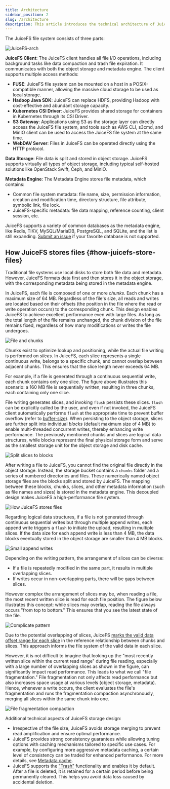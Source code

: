 ```yaml
---
title: Architecture
sidebar_position: 2
slug: /architecture
description: This article introduces the technical architecture of JuiceFS and its technical advantages.
---
```


The JuiceFS file system consists of three parts:

![JuiceFS-arch](../images/juicefs-arch.svg)

**JuiceFS Client**: The JuiceFS client handles all file I/O operations, including background tasks like data compaction and trash file expiration. It communicates with both the object storage and metadata engine. The client supports multiple access methods:

- **FUSE**: JuiceFS file system can be mounted on a host in a POSIX-compatible manner, allowing the massive cloud storage to be used as local storage.
- **Hadoop Java SDK**: JuiceFS can replace HDFS, providing Hadoop with cost-effective and abundant storage capacity.
- **Kubernetes CSI Driver**: JuiceFS provides shared storage for containers in Kubernetes through its CSI Driver.
- **S3 Gateway**: Applications using S3 as the storage layer can directly access the JuiceFS file system, and tools such as AWS CLI, s3cmd, and MinIO client can be used to access the JuiceFS file system at the same time.
- **WebDAV Server**: Files in JuiceFS can be operated directly using the HTTP protocol.

**Data Storage**: File data is split and stored in object storage. JuiceFS supports virtually all types of object storage, including typical self-hosted solutions like OpenStack Swift, Ceph, and MinIO.

**Metadata Engine**: The Metadata Engine stores file metadata, which contains:

- Common file system metadata: file name, size, permission information, creation and modification time, directory structure, file attribute, symbolic link, file lock.
- JuiceFS-specific metadata: file data mapping, reference counting, client session, etc.

JuiceFS supports a variety of common databases as the metadata engine, like Redis, TiKV, MySQL/MariaDB, PostgreSQL, and SQLite, and the list is still expanding. [Submit an issue](https://github.com/leonatone/juicefs/issues) if your favorite database is not supported.

## How JuiceFS stores files {#how-juicefs-store-files}

Traditional file systems use local disks to store both file data and metadata. However, JuiceFS formats data first and then stores it in the object storage, with the corresponding metadata being stored in the metadata engine.

In JuiceFS, each file is composed of one or more *chunks*. Each chunk has a maximum size of 64 MB. Regardless of the file's size, all reads and writes are located based on their offsets (the position in the file where the read or write operation occurs) to the corresponding chunk. This design enables JuiceFS to achieve excellent performance even with large files. As long as the total length of the file remains unchanged, the chunk division of the file remains fixed, regardless of how many modifications or writes the file undergoes.

![File and chunks](../images/file-and-chunks.svg)

Chunks exist to optimize lookup and positioning, while the actual file writing is performed on *slices*. In JuiceFS, each slice represents a single continuous write, belongs to a specific chunk, and cannot overlap between adjacent chunks. This ensures that the slice length never exceeds 64 MB.

For example, if a file is generated through a continuous sequential write, each chunk contains only one slice. The figure above illustrates this scenario: a 160 MB file is sequentially written, resulting in three chunks, each containing only one slice.

File writing generates slices, and invoking `flush` persists these slices. `flush` can be explicitly called by the user, and even if not invoked, the JuiceFS client automatically performs `flush` at the appropriate time to prevent buffer overflow (refer to [buffer-size](../guide/cache.md#buffer-size)). When persisting to the object storage, slices are further split into individual *blocks* (default maximum size of 4 MB) to enable multi-threaded concurrent writes, thereby enhancing write performance. The previously mentioned chunks and slices are logical data structures, while blocks represent the final physical storage form and serve as the smallest storage unit for the object storage and disk cache.

![Split slices to blocks](../images/slice-to-block.svg)

After writing a file to JuiceFS, you cannot find the original file directly in the object storage. Instead, the storage bucket contains a `chunks` folder and a series of numbered directories and files. These numerically named object storage files are the blocks split and stored by JuiceFS. The mapping between these blocks, chunks, slices, and other metadata information (such as file names and sizes) is stored in the metadata engine. This decoupled design makes JuiceFS a high-performance file system.

![How JuiceFS stores files](../images/how-juicefs-stores-files.svg)

Regarding logical data structures, if a file is not generated through continuous sequential writes but through multiple append writes, each append write triggers a `flush` to initiate the upload, resulting in multiple slices. If the data size for each append write is less than 4 MB, the data blocks eventually stored in the object storage are smaller than 4 MB blocks.

![Small append writes](../images/small-append.svg)

Depending on the writing pattern, the arrangement of slices can be diverse:

- If a file is repeatedly modified in the same part, it results in multiple overlapping slices.
- If writes occur in non-overlapping parts, there will be gaps between slices.

However complex the arrangement of slices may be, when reading a file, the most recent written slice is read for each file position. The figure below illustrates this concept: while slices may overlap, reading the file always occurs "from top to bottom." This ensures that you see the latest state of the file.

![Complicate pattern](../images/complicate-pattern.svg)

Due to the potential overlapping of slices, JuiceFS [marks the valid data offset range for each slice](../development/internals.md#sliceref) in the reference relationship between chunks and slices. This approach informs the file system of the valid data in each slice.

However, it is not difficult to imagine that looking up the "most recently written slice within the current read range" during file reading, especially with a large number of overlapping slices as shown in the figure, can significantly impact read performance. This leads to what we call "file fragmentation." File fragmentation not only affects read performance but also increases space usage at various levels (object storage, metadata). Hence, whenever a write occurs, the client evaluates the file's fragmentation and runs the fragmentation compaction asynchronously, merging all slices within the same chunk into one.

![File fragmentation compaction](../images/compaction.svg)

Additional technical aspects of JuiceFS storage design:

* Irrespective of the file size, JuiceFS avoids storage merging to prevent read amplification and ensure optimal performance.
* JuiceFS provides strong consistency guarantees while allowing tuning options with caching mechanisms tailored to specific use cases. For example, by configuring more aggressive metadata caching, a certain level of consistency can be traded for enhanced performance. For more details, see [Metadata cache](../guide/cache.md#metadata-cache).
* JuiceFS supports the ["Trash"](../security/trash.md) functionality and enables it by default. After a file is deleted, it is retained for a certain period before being permanently cleared. This helps you avoid data loss caused by accidental deletion.
